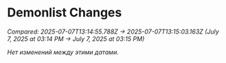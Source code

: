 # Demonlist Changes

_Compared: 2025-07-07T13:14:55.788Z → 2025-07-07T13:15:03.163Z (July 7, 2025 at 03:14 PM → July 7, 2025 at 03:15 PM)_


_Нет изменений между этими датами._

